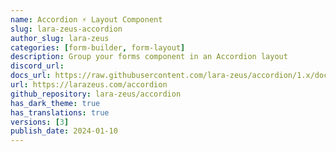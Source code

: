 ```yaml
---
name: Accordion ⚡️ Layout Component
slug: lara-zeus-accordion
author_slug: lara-zeus
categories: [form-builder, form-layout]
description: Group your forms component in an Accordion layout
discord_url: 
docs_url: https://raw.githubusercontent.com/lara-zeus/accordion/1.x/docs/filament.md
url: https://larazeus.com/accordion
github_repository: lara-zeus/accordion
has_dark_theme: true
has_translations: true
versions: [3]
publish_date: 2024-01-10
---
```

